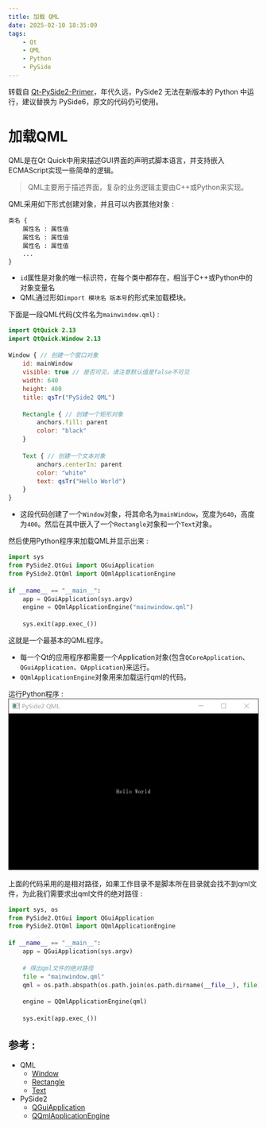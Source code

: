 ```yaml
---
title: 加载 QML
date: 2025-02-10 18:35:09
tags:
    - Qt
    - QML
    - Python
    - PySide
---
```


转载自 [Qt-PySide2-Primer](https://github.com/hubenchang0515/Qt-PySide2-Primer/blob/master/note/qml/00.qml_app_engine.md)，年代久远，PySide2 无法在新版本的 Python 中运行，建议替换为 PySide6，原文的代码仍可使用。

# 加载QML
QML是在Qt Quick中用来描述GUI界面的声明式脚本语言，并支持嵌入ECMAScript实现一些简单的逻辑。
> QML主要用于描述界面，复杂的业务逻辑主要由C++或Python来实现。

QML采用如下形式创建对象，并且可以内嵌其他对象 : 
```
类名 {
    属性名 : 属性值
    属性名 : 属性值
    属性名 : 属性值
    ...
}
```
* `id`属性是对象的唯一标识符，在每个类中都存在，相当于C++或Python中的对象变量名  
* QML通过形如`import 模块名 版本号`的形式来加载模块。  

下面是一段QML代码(文件名为`mainwindow.qml`) :  
```QML
import QtQuick 2.13
import QtQuick.Window 2.13

Window { // 创建一个窗口对象
    id: mainWindow
    visible: true // 是否可见，请注意默认值是false不可见
    width: 640
    height: 400
    title: qsTr("PySide2 QML")

    Rectangle { // 创建一个矩形对象
        anchors.fill: parent
        color: "black"
    }

    Text { // 创建一个文本对象
        anchors.centerIn: parent
        color: "white"
        text: qsTr("Hello World")
    }
}
```
* 这段代码创建了一个`Window`对象，将其命名为`mainWindow`，宽度为`640`，高度为`400`。然后在其中嵌入了一个`Rectangle`对象和一个`Text`对象。

然后使用Python程序来加载QML并显示出来 :  
```Python
import sys
from PySide2.QtGui import QGuiApplication
from PySide2.QtQml import QQmlApplicationEngine

if __name__ == "__main__":
    app = QGuiApplication(sys.argv)
    engine = QQmlApplicationEngine("mainwindow.qml")

    sys.exit(app.exec_())
```

这就是一个最基本的QML程序。
* 每一个Qt的应用程序都需要一个Application对象(包含`QCoreApplication`、`QGuiApplication`、`QApplication`)来运行。
* `QQmlApplicationEngine`对象用来加载运行qml的代码。

运行Python程序 :  
![运行结果](https://github.com/hubenchang0515/Qt-PySide2-Primer/raw/master/image/qml/00.qml_app_engine/hello_world.png)

上面的代码采用的是相对路径，如果工作目录不是脚本所在目录就会找不到qml文件，为此我们需要求出qml文件的绝对路径 :  
```Python
import sys, os
from PySide2.QtGui import QGuiApplication
from PySide2.QtQml import QQmlApplicationEngine

if __name__ == "__main__":
    app = QGuiApplication(sys.argv)

    # 得出qml文件的绝对路径
    file = "mainwindow.qml"
    qml = os.path.abspath(os.path.join(os.path.dirname(__file__), file))

    engine = QQmlApplicationEngine(qml)

    sys.exit(app.exec_())
```

## 参考 :   
* QML
  * [Window](https://doc.qt.io/qt-5/qml-qtquick-window-window.html)
  * [Rectangle](https://doc.qt.io/qt-5/qml-qtquick-rectangle.html)
  * [Text](https://doc.qt.io/qt-5/qml-qtquick-text.html)
* PySide2
  * [QGuiApplication](https://doc.qt.io/qtforpython/PySide2/QtGui/QGuiApplication.html)  
  * [QQmlApplicationEngine](https://doc.qt.io/qtforpython/PySide2/QtQml/QQmlApplicationEngine.html)
